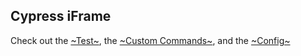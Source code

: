 ## Cypress iFrame

Check out the [~Test~](iframe/cypress/integration/iframe.spec.js), the [~Custom Commands~](iframe/cypress/support/commands.js), and the [~Config~](iframe/cypress.json)